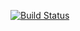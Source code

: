 [![Build Status](https://travis-ci.org/brest-java-course-summer-2019/aliaksandr-brynchuk.svg?branch=test-gradle)](https://travis-ci.org/brest-java-course-summer-2019/aliaksandr-brynchuk)
